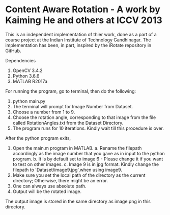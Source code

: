 # Content Aware Rotation - A work by Kaiming He and others at ICCV 2013 
This is an independent implementation of thier work, done as a part of a course project at the Indian Institute of Technology Gandhinagar. The implementation has been, in part, inspired by the iRotate repository in GitHub. 

Dependencies

1. OpenCV 3.4.2
2. Python 3.6.6
3. MATLAB R2017a

For running the program, go to terminal, then do the following:
1. python main.py
2. The terminal will prompt for Image Number from Dataset. 
3. Choose a number from 1 to 9. 
4. Choose the rotation angle, corresponding to that image
	from the file called RotationAngles.txt from the Dataset Directory.
5. The program runs for 10 iterations. Kindly wait till this procedure is over.

After the python program exits,
1. Open the main.m program in MATLAB.
	a. Rename the filepath accordingly as the image number that you
		gave as in input to the python program.
	b. It is by default set to image 6 - Please change it if you want
		to test on other images.
	c. Image 9 is in jpg format. Kindly change the filepath to
		'Dataset/image9.jpg',when using image9.
2. Make sure you set the local path of the directory as the current
	directory; Otherwise, there might be an error.
3. One can always use absolute path.
4. Output will be the rotated image.

The output image is stored in the same directory as image.png in this directory.


